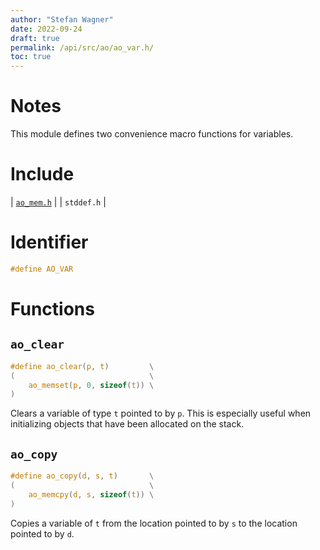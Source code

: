 ```yaml
---
author: "Stefan Wagner"
date: 2022-09-24
draft: true
permalink: /api/src/ao/ao_var.h/
toc: true
---
```


# Notes

This module defines two convenience macro functions for variables.

# Include

| [`ao_mem.h`](ao_mem.h.md) |
| `stddef.h` |

# Identifier

```c
#define AO_VAR
```

# Functions

## `ao_clear`

```c
#define ao_clear(p, t)         \
(                              \
    ao_memset(p, 0, sizeof(t)) \
)
```

Clears a variable of type `t` pointed to by `p`. This is especially useful when initializing objects that have been allocated on the stack.

## `ao_copy`

```c
#define ao_copy(d, s, t)       \
(                              \
    ao_memcpy(d, s, sizeof(t)) \
)
```

Copies a variable of `t` from the location pointed to by `s` to the location pointed to by `d`.

